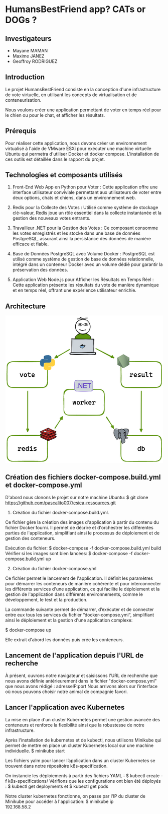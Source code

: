 # HumansBestFriend app? CATs or DOGs ?

## Investigateurs

- Mayane MAMAN
- Maxime JANEZ
- Geoffroy RODRIGUEZ


## Introduction
Le projet HumansBestFriend consiste en la conception d'une infrastructure de vote virtuelle, en utilisant les concepts de virtualisation et de conteneurisation.

Nous voulons créer une application permettant de voter en temps réel pour le chien ou pour le chat, et afficher les résultats.


## Prérequis

Pour réaliser cette application, nous devons créer un environnement virtualisé à l'aide de VMware ESXi pour exécuter une machine virtuelle Ubuntu qui permetra d'utiliser Docker et docker compose.
L'installation de ces outils est détaillée dans le rapport du projet.


## Technologies et composants utilisés

1. Front-End Web App en Python pour Voter : Cette application offre une interface utilisateur conviviale permettant aux utilisateurs de
    voter entre deux options, chats et chiens, dans un environnement web. 

2. Redis pour la Collecte des Votes : Utilisé comme système de stockage clé-valeur, Redis joue un rôle essentiel dans la collecte instantanée
    et la gestion des nouveaux votes entrants. 

3. Travailleur .NET pour la Gestion des Votes : Ce composant consomme les votes enregistrés et les stocke dans une base de données PostgreSQL,
    assurant ainsi la persistance des données de manière efficace et fiable. 

4. Base de Données PostgreSQL avec Volume Docker : PostgreSQL est utilisé comme système de gestion de base de données relationnelle,
    intégré dans un conteneur Docker avec un volume dédié pour garantir la préservation des données. 

5. Application Web Node.js pour Afficher les Résultats en Temps Réel : Cette application présente les résultats du vote de manière dynamique
    et en temps réel, offrant une expérience utilisateur enrichie.

## Architecture

![Architecture diagram](architecture.png)
   

## Création des fichiers docker-compose.build.yml et docker-compose.yml

D'abord nous clonons le projet sur notre machine Ubuntu: $ git clone https://github.com/pascalito007/esiea-ressources.git

1. Création du fichier docker-compose.build.yml.
   
Ce fichier gère la création des images d'application à partir du contenu du fichier Docker fourni.
Il permet de décrire et d'orchestrer les différentes parties de l'application, simplifiant ainsi le processus de déploiement et de gestion des conteneurs.

Exécution du fichier: $ docker-compose -f docker-compose.build.yml build 
Vérifier si les images sont bien lancées: $ docker-compose -f docker-compose.build.yml up 

2. Création du fichier docker-compose.yml

Ce fichier permet le lancement de l'application.
Il définit les paramètres pour démarrer les conteneurs de manière cohérente et pour interconnecter les différents services d'une application,
ce qui facilite le déploiement et la gestion de l'application dans différents environnements, comme le développement, le test et la production.  

La commande suivante permet de démarrer, d’exécuter et de connecter entre eux tous les services du fichier “docker-compose.yml“, 
simplifiant ainsi le déploiement et la gestion d'une application complexe:

$ docker-compose up

Elle extrait d'abord les données puis crée les conteneurs.


## Lancement de l'application depuis l'URL de recherche

À présent, ouvrons notre navigateur et saisissons l'URL de recherche que nous avons définie antérieurement dans le fichier "docker-compose.yml" que nous avons rédigé : adresseIP:port 
Nous arrivons alors sur l’interface où nous pouvons choisir notre animal de compagnie favori.


## Lancer l'application avec Kubernetes

La mise en place d'un cluster Kubernetes permet une gestion avancée des conteneurs et renforce la flexibilité ainsi que la robustesse de notre infrastructure.

Après l'installation de kubernetes et de kubectl, nous utilisons Minikube qui permet de mettre en place un cluster Kubernetes local sur une machine individuelle.
$ minikube start  

Les fichiers yalm pour lancer l’application dans un cluster Kubernetes se trouvent dans notre répositoire k8s-specification. 

On instancie les déploiements à partir des fichiers YAML : $ kubectl create -f k8s-specifications/ 
Vérifions que les configurations ont bien été déployés :  $ kubectl get deployments       et     $ kubectl get pods  

Notre cluster kubernetes fonctionne, on passe par l'IP du cluster de Minikube pour accéder à l'application:
$ minikube ip  
    192.168.58.2






